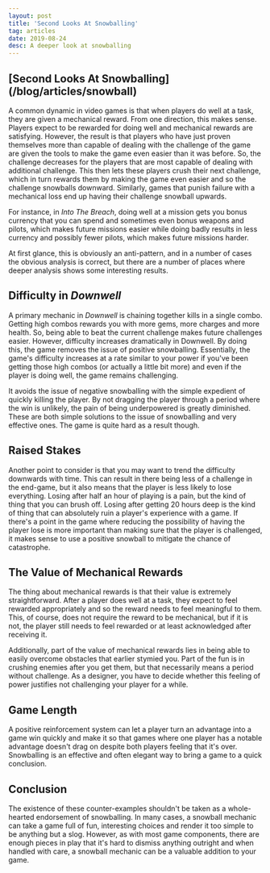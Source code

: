 ```yaml
---
layout: post
title: 'Second Looks At Snowballing'
tag: articles
date: 2019-08-24
desc: A deeper look at snowballing
---
```

<h2>[Second Looks At Snowballing](/blog/articles/snowball)</h2>

A common dynamic in video games is that when players do well at a task, they are given a mechanical reward. From one direction, this makes sense. Players expect to be rewarded for doing well and mechanical rewards are satisfying. However, the result is that players who have just proven themselves more than capable of dealing with the challenge of the game are given the tools to make the game even easier than it was before. So, the challenge decreases for the players that are most capable of dealing with additional challenge. This then lets these players crush their next challenge, which in turn rewards them by making the game even easier and so the challenge snowballs downward. Similarly, games that punish failure with a mechanical loss end up having their challenge snowball upwards.


For instance, in *Into The Breach*, doing well at a mission gets you bonus currency that you can spend and sometimes even bonus weapons and pilots, which makes future missions easier while doing badly results in less currency and possibly fewer pilots, which makes future missions harder.


At first glance, this is obviously an anti-pattern, and in a number of cases the obvious analysis is correct, but there are a number of places where deeper analysis shows some interesting results.

## Difficulty in *Downwell*

A primary mechanic in *Downwell* is chaining together kills in a single combo. Getting high combos rewards you with more gems, more charges and more health. So, being able to beat the current challenge makes future challenges easier. However, difficulty increases dramatically in Downwell. By doing this, the game removes the issue of positive snowballing. Essentially, the game's difficulty increases at a rate similar to your power if you've been getting those high combos (or actually a little bit more) and even if the player is doing well, the game remains challenging.


It avoids the issue of negative snowballing with the simple expedient of quickly killing the player. By not dragging the player through a period where the win is unlikely, the pain of being underpowered is greatly diminished. These are both simple solutions to the issue of snowballing and very effective ones. The game is quite hard as a result though.

## Raised Stakes

Another point to consider is that you may want to trend the difficulty downwards with time. This can result in there being less of a challenge in the end-game, but it also means that the player is less likely to lose everything. Losing after half an hour of playing is a pain, but the kind of thing that you can brush off. Losing after getting 20 hours deep is the kind of thing that can absolutely ruin a player's experience with a game. If there's a point in the game where reducing the possibility of having the player lose is more important than making sure that the player is challenged, it makes sense to use a positive snowball to mitigate the chance of catastrophe.

## The Value of Mechanical Rewards

The thing about mechanical rewards is that their value is extremely straightforward. After a player does well at a task, they expect to feel rewarded appropriately and so the reward needs to feel meaningful to them. This, of course, does not require the reward to be mechanical, but if it is not, the player still needs to feel rewarded or at least acknowledged after receiving it.


Additionally, part of the value of mechanical rewards lies in being able to easily overcome obstacles that earlier stymied you. Part of the fun is in crushing enemies after you get them, but that necessarily means a period without challenge. As a designer, you have to decide whether this feeling of power justifies not challenging your player for a while.

## Game Length

A positive reinforcement system can let a player turn an advantage into a game win quickly and make it so that games where one player has a notable advantage doesn't drag on despite both players feeling that it's over. Snowballing is an effective and often elegant way to bring a game to a quick conclusion.

## Conclusion

The existence of these counter-examples shouldn't be taken as a whole-hearted endorsement of snowballing. In many cases, a snowball mechanic can take a game full of fun, interesting choices and render it too simple to be anything but a slog. However, as with most game components, there are enough pieces in play that it's hard to dismiss anything outright and when handled with care, a snowball mechanic can be a valuable addition to your game.

